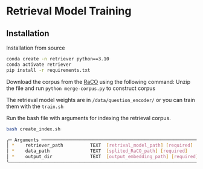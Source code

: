 # Retrieval Model Training

## Installation

Installation from source

```bash
conda create -n retriever python==3.10
conda activate retriever
pip install -r requirements.txt
```
Download the corpus from the [RaCO](https://drive.google.com/drive/folders/1oj2POBBy8kyBFNU5nHb05wu2DlcOfGnV?usp=share_link) using the following command:
Unzip the file and run ```python merge-corpus.py``` to construct corpus

The retrieval model weights are in `/data/question_encoder/` or you can train them with the `train.sh`

Run the bash file with arguments for indexing the retrieval corpus.

```bash
bash create_index.sh

╭─ Arguments ────────────────────────────────────────────────────────────╮
│ *    retriever_path          TEXT  [retrival_model_path] [required]    │
│ *    data_path               TEXT  [splited_RaCO_path] [required]      │
│ *    output_dir              TEXT  [output_embedding_path] [required]  │
╰────────────────────────────────────────────────────────────────────────╯

```
